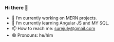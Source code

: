 ### Hi there 👋
- 🔭 I’m currently working on MERN projects.
- 🌱 I’m currently learning Angular JS and MY SQL.
- 📫 How to reach me: surejuly@gmail.com
- 😄 Pronouns: he/him


